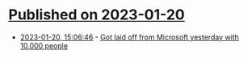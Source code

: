 # [Published on 2023-01-20](index.md)

* [2023-01-20, 15:06:46](https://news.ycombinator.com/item?id=34454057) - [Got laid off from Microsoft yesterday with 10.000 people](https://news.ycombinator.com/item?id=34454057)
